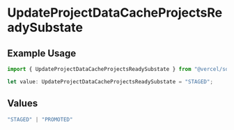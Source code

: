 # UpdateProjectDataCacheProjectsReadySubstate

## Example Usage

```typescript
import { UpdateProjectDataCacheProjectsReadySubstate } from "@vercel/sdk/models/operations/updateprojectdatacache.js";

let value: UpdateProjectDataCacheProjectsReadySubstate = "STAGED";
```

## Values

```typescript
"STAGED" | "PROMOTED"
```